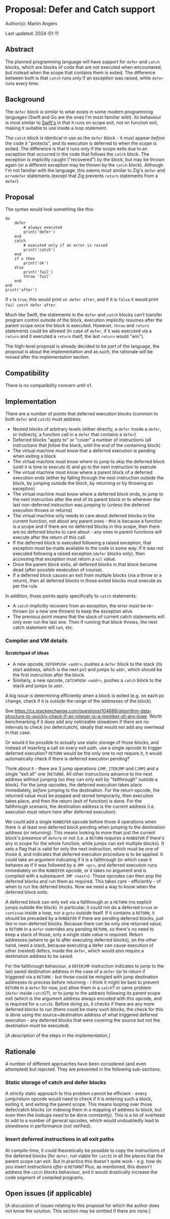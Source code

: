 # Proposal: Defer and Catch support

Author(s): Martin Angers

Last updated: 2024-01-11

## Abstract

The planned programming language will have support for `defer` and `catch` blocks, which are blocks of code that are not executed when encountered, but instead when the scope that contains them is exited. The difference between both is that `catch` runs only if an exception was raised, while `defer` runs every time.

## Background

The `defer` block is similar to what exists in some modern programming languages (Swift and Go are the ones I'm most familiar with). Its behaviour is most similar to [Swift's](https://docs.swift.org/swift-book/documentation/the-swift-programming-language/statements#Defer-Statement) in that it runs on scope exit, not on function exit, making it suitable to use inside a loop statement.

The `catch` block is identical in use as the `defer` block - it must appear _before_ the code it "protects", and its execution is deferred to when the scope is exited. The difference is that it runs only if the scope exits due to an exception that occurred in the code that follows the `catch` block. The exception is implicitly caught ("recovered") by the block, but may be thrown again (or a different exception may be thrown by the `catch` block). Although I'm not familiar with the language, this seems most similar to Zig's `defer` and `erredefer` statements (except that Zig prevents `return` statements from a `defer`).

## Proposal

The syntax would look something like this:

```
do
	defer
		# always executed
		print('defer')
	end
	catch
		# executed only if an error is raised
		print('catch')
	end
	if x then
		print('ok')
	else
		print('fail')
		throw 'fail'
	end
end
print('after')
```

If `x` is `true`, this would print `ok defer after`, and if it is `false` it would print `fail catch defer after`.

Much like Swift, the statements in the `defer` and `catch` blocks can’t transfer program control outside of the block, execution implicitly resumes after the parent scope once the block is executed. However, `throw` and `return` statements could be allowed (in case of `defer`, if it was executed via a `return` and it executed a `return` itself, the last `return` would "win").

The high-level proposal is already decided to be part of the language, the proposal is about the implementation and as such, the rationale will be moved after the implementation section.

## Compatibility

There is no compatibility concern until v1.

## Implementation

There are a number of points that deferred execution blocks (common to both `defer` and `catch`) must address:

* Nested blocks of arbitrary levels (either directly, a `defer` inside a `defer`, or indirecty, a function call in a `defer` that contains a `defer`)
* Deferred blocks "apply to" or "cover" a number of instructions (all instructions that _follow_ the block, until the end of the containing block)
* The virtual machine must know that a deferred execution is pending when exiting a block
* The virtual machine must know where to jump to skip the deferred block (until it is time to execute it) and go to the next instruction to execute
* The virtual machine must know where a parent block of a deferred execution ends (either by falling through the next instruction outside the block, by jumping outside the block, by returning or by throwing an exception)
* The virtual machine must know where a deferred block ends, to jump to the next instruction after the end of its parent block or to wherever the last non-deferred instruction was jumping to (unless the deferred execution throws or returns)
* The virtual machine only needs to care about deferred blocks in the current function, not about any parent ones - this is because a function is a scope and if there are no deferred blocks in this scope, then there are no deferred blocks to care about - any ones in parent functions will execute after the return of this call.
* If the deferred block is executed following a raised exception, that exception must be made available to the code in some way. If it was not executed following a raised exception (`defer` blocks only), then accessing that exception must return a `nil` value.
* Once the parent block exits, all deferred blocks in that block become dead (after possible eexecution of course).
* If a deferred block causes an exit from multiple blocks (via a throw or a return), then all deferred blocks in those exited blocks must execute as per the rule.

In addition, those points apply specifically to `catch` statements:

* A `catch` implicitly recovers from an exception, the error must be re-thrown (or a new one thrown) to keep the exception alive.
* The previous point means that the stack of current catch statements will only ever run the last one. Then if running that block throws, the next catch statement will run, etc.

### Compiler and VM details

#### Scratchpad of ideas

* A new opcode, `DEFERPUSH <addr>`, pushes a `defer` block to the stack (its start address, which is the next pc) and jumps to `addr`, which should be the first instruction after the block.
* Similarly, a new opcode, `CATCHPUSH <addr>`, pushes a `catch` block to the stack and jumps to `addr`.

A big issue is determining efficiently when a block is exited (e.g. on each pc change, check if it is outside the range of the addresses of the block).

See https://cs.stackexchange.com/questions/104886/algorithm-data-structure-to-quickly-check-if-an-integer-is-a-member-of-any-lowe. Worth benchmarking if it does add any noticeable slowdown if there are no intervals to check (no defer/catch), ideally that would not add any overhead in that case.

Or would it be possible to actually use static storage of those blocks, and instead of inserting a call on every exit path, use a single opcode to trigger deferred execution? `RETURN` would be the only one to not require it, it would automatically check if there is deferred execution pending?

Think about it - there are 3 jump operations (`JMP`, `ITERJMP` and `CJMP`) and a single "exit all" one (`RETURN`). All other instructions advance to the next address without jumping (so they can only exit by "fallthrough" outside a block). For the jump opcodes, the deferred execution takes place immediately, _before_ jumping to the destination. For the return opcode, the returned value must be popped and stored temporarily, then execution takes place, and then the return (exit of function) is done. For the fallthrough scenario, the destination address is the current address (i.e. execution must return here after deferred execution).

We could add a single `RUNDEFER` opcode before those 4 operations when there is at least one deferred block pending when jumping to the destination address (or returning). This means looking to more than just the current block's presence of `defer`s or not (i.e. a `RETURN` requires a `RUNDEFER` if there's any in scope for the whole function, while jumps can exit multiple blocks). It sets a flag that is valid for only the next instruction, which must be one of those 4, and indicates that deferred execution procedure is to be applied. It could take an argument indicating if it is a fallthrough (in which case it behaves as if it was followed by a `JMP <pc>`, and deferred execution runs immediately on the `RUNDEFER` opcode, or it takes no argument and is compiled with a subsequent `JMP <next>`). Those opcodes can then pop the deferred blocks and run them as required. This takes care - efficiently - of when to run the deferred blocks. Now we need a way to know when the deferred block exits.

A deferred block can only exit via a fallthrough or a `RETURN` (no explicit jumps outside the block). In particular, it could not do a deferred `break` or `continue` inside a loop, nor a `goto` outside itself. If it contains a `RETURN`, it should be preceded by a `RUNDEFER` if there are pending deferred blocks, just like in non-deferred blocks. Because there can be only one returned value, a `RETURN` in a `defer` overrides any pending `RETURN`, so there's no need to keep a stack of those, only a single state value is required. Return addresses (where to go to after executing deferred blocks), on the other hand, need a stack, because executing a defer can cause execution of other (nested) defers, inside the `defer`, which would also require a destination address to be saved.

For the fallthrough behaviour, a `DEFERJMP` instruction indicates to jump to the last saved destination address in the case of a `defer` (or to return if triggered via a `RETURN` - but those could be mingled with jump destination addresses to process before returning - I think it might be best to prevent `RETURN` in a `defer` for now, just allow them in a `catch`? or same problem (`defer` inside `catch`)?), or to jump to the address following its parent scope exit (which is the argument address always encoded with this opcode, and is required for a `catch`). Before doing so, it checks if there are any more deferred blocks to run (there could be many such blocks, the check for this is done using the source+destination address of what triggered deferred execution - any deferred blocks that were covering the source but not the destination must be executed).

[A description of the steps in the implementation.]

## Rationale

A number of different approaches have been considered (and even attempted) but rejected. They are presented in the following sub-sections.

### Static storage of catch and defer blocks

A strictly static approach to this problem cannot be efficient - every jump/return opcode would need to check if it is entering such a block, exiting it, and exiting the parent scope. This means looping over those defer/catch blocks (or indexing them in a mapping of address to block, but even then the lookups need to be done constantly). This is a lot of overhead to add to a number of general opcodes, which would undoubtedly lead to slowdowns in performance (not verified).

### Insert deferred instructions in all exit paths

At compile-time, it could theoretically be possible to copy the instructions of the deferred blocks (for `defer`, not viable for `catch`) in all the places that the parent scope can exit. But in practice this doesn't quite work - e.g. how do you insert instructions _after_ a `RETURN`? Plus, as mentioned, this doesn't address the `catch` blocks behaviour, and it would drastically increase the code segment of compiled programs.

## Open issues (if applicable)

[A discussion of issues relating to this proposal for which the author does not know the solution. This section may be omitted if there are none.]
